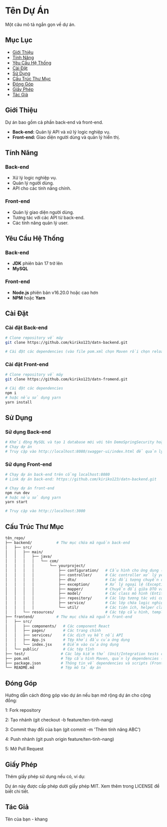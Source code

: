 # Tên Dự Án

Một câu mô tả ngắn gọn về dự án.

## Mục Lục

- [Giới Thiệu](#giới-thiệu)
- [Tính Năng](#tính-năng)
- [Yêu Cầu Hệ Thống](#yêu-cầu-hệ-thống)
- [Cài Đặt](#cài-đặt)
- [Sử Dụng](#sử-dụng)
- [Cấu Trúc Thư Mục](#cấu-trúc-thư-mục)
- [Đóng Góp](#đóng-góp)
- [Giấy Phép](#giấy-phép)
- [Tác Giả](#tác-giả)

## Giới Thiệu

Dự án bao gồm cả phần back-end và front-end.

- **Back-end:** Quản lý API và xử lý logic nghiệp vụ.
- **Front-end:** Giao diện người dùng và quản lý hiển thị.

## Tính Năng

### Back-end
- Xử lý logic nghiệp vụ.
- Quản lý người dùng.
- API cho các tính năng chính.

### Front-end
- Quản lý giao diện người dùng.
- Tương tác với các API từ back-end.
- Các tính năng quản lý user.

## Yêu Cầu Hệ Thống

### Back-end
- **JDK** phiên bản 17 trở lên
- **MySQL** 

### Front-end
- **Node.js** phiên bản v16.20.0 hoặc cao hơn
- **NPM** hoặc **Yarn**

## Cài Đặt

### Cài đặt Back-end

```bash
# Clone repository về máy
git clone https://github.com/kiriko123/datn-backend.git

# Cài đặt các dependencies (vào file pom.xml chọn Maven rồi chọn reload project)
```

### Cài đặt Front-end

```bash
# Clone repository về máy
git clone https://github.com/kiriko123/datn-fromend.git

# Cài đặt các dependencies
npm i
# hoặc nếu sử dụng yarn
yarn install

```

## Sử Dụng

### Sử dụng Back-end

```bash
# Khởi động MySQL và tạo 1 database mới với tên DemoSpringSecurity hoặc có thể tự cấu hình tên mới trong file application.yml
# Chạy dự án
# Truy cập vào http://localhost:8080/swagger-ui/index.html để quản lý các API

```

### Sử dụng Front-end

```bash
# Chạy dự án back-end trên cổng localhost:8080
# Link dự án back-end: https://github.com/kiriko123/datn-backend.git

# Chạy dự án front-end
npm run dev
# hoặc nếu sử dụng yarn
yarn start

# Truy cập vào http://localhost:3000

```

## Cấu Trúc Thư Mục

```bash
tên_repo/
├── backend/           # Thư mục chứa mã nguồn back-end
│   ├── src/
│   │   ├── main/
│   │   │   ├── java/
│   │   │   │   └── com/
│   │   │   │       └── yourproject/ 
│   │   │   │           ├── configuration/   # Cấu hình cho ứng dụng (ví dụ: SecurityConfig, WebConfig)
│   │   │   │           ├── controller/      # Các controller xử lý yêu cầu HTTP
│   │   │   │           ├── dto/             # Các đối tượng chuyển dữ liệu (Data Transfer Objects)
│   │   │   │           ├── exception/       # Xử lý ngoại lệ (Exception Handling)
│   │   │   │           ├── mapper/          # Chuyển đổi giữa DTO và Model (MapStruct, custom mapper)
│   │   │   │           ├── model/           # Các class mô hình (Entities, POJO)
│   │   │   │           ├── repository/      # Các lớp tương tác với cơ sở dữ liệu (Repositories)
│   │   │   │           ├── service/         # Các lớp chứa logic nghiệp vụ (Services)
│   │   │   │           └── util/            # Các tiện ích, helper classes
│   │   └── resources/                       # Các tệp cấu hình, template (application.properties, application.yml)
├── frontend/          # Thư mục chứa mã nguồn front-end
│   ├── src/
│   │   ├── components/   # Các component React
│   │   ├── pages/        # Các trang chính
│   │   ├── services/     # Các dịch vụ kết nối API
│   │   ├── App.js        # Tệp khởi đầu của ứng dụng
│   │   └── index.jsx     # Điểm vào của ứng dụng
│   └── public/           # Các tệp tĩnh
├── test/                # Các lớp kiểm thử (Unit/Integration tests cho back-end)
├── pom.xml              # Tệp cấu hình Maven, quản lý dependencies (Back-end)
├── package.json         # Thông tin về dependencies và scripts (Front-end)
└── README.md            # Tệp mô tả dự án

```

## Đóng Góp
Hướng dẫn cách đóng góp vào dự án nếu bạn mở rộng dự án cho cộng đồng:

1: Fork repository

2: Tạo nhánh (git checkout -b feature/ten-tinh-nang)

3: Commit thay đổi của bạn (git commit -m 'Thêm tính năng ABC')

4: Push nhánh (git push origin feature/ten-tinh-nang)

5: Mở Pull Request

## Giấy Phép

Thêm giấy phép sử dụng nếu có, ví dụ:

Dự án này được cấp phép dưới giấy phép MIT. Xem thêm trong LICENSE để biết chi tiết.

## Tác Giả
Tên của bạn - khang
